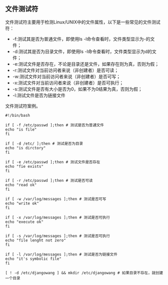 ## 文件测试符
文件测试符主要用于检测Linux/UNIX中的文件属性，以下是一些常见的文件测试符：
* -f:测试其是否为普通文件，即使用ls -l命令查看时，文件类型显示为-的文件；
* -d:测试其是否为目录文件，即使用ls -l命令查看时，文件类型显示为d的文件；
* -e:测试文件是否存在，不论是目录还是文件，如果存在则为真，否则为假；
* -r:测试文件对当前访问者来说（非创建者）是否可读；
* -w:测试文件对当前访问者来说（非创建者）是否可写；
* -x:测试文件对当前访问者来说（非创建者）是否可执行；
* -s:测试文件是否有大小是否为0，如果不为0结果为真，否则为假；
* -l:测试文件是否为链接文件


文件测试符案例。
```
#!/bin/bash

if [ -f /etc/passwd ];then # 测试是否为普通文件
echo "is file"
fi

if [ -d /etc/ ];then # 测试是否为目录
echo "is dirctory"
fi

if [ -e /etc/passwd ];then # 测试文件是否存在
echo "fie exists"
fi

if [ -r /etc/passwd ];then # 测试是否可读
echo "read ok"
fi

if [ -w /var/log/messages ];then # 测试是否可写
echo "write ok"
fi

if [ -x /var/log/messages ];then # 测试是否可执行
echo "execute ok"
fi

if [ -s /var/log/messages ];then # 测试是否可执行
echo "file lenght not zero"
fi

if [ -l /var/log/messages ];then # 测试是否为链接文件
echo "it's symbolic file"
fi

[ ! -d /etc/djangowang ] && mkdir /etc/djangowang # 如果目录不存在，就创建一个目录
```